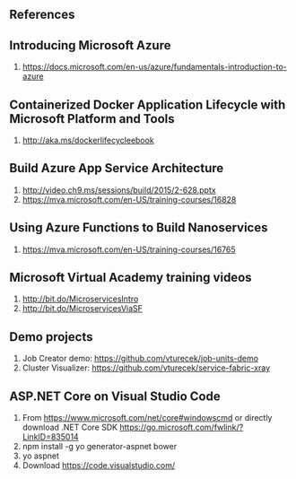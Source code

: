## References

## Introducing Microsoft Azure
  1. https://docs.microsoft.com/en-us/azure/fundamentals-introduction-to-azure

## Containerized Docker Application Lifecycle with Microsoft Platform and Tools 
  1. http://aka.ms/dockerlifecycleebook

## Build Azure App Service Architecture
  1. http://video.ch9.ms/sessions/build/2015/2-628.pptx
  2. https://mva.microsoft.com/en-US/training-courses/16828

## Using Azure Functions to Build Nanoservices
  1. https://mva.microsoft.com/en-US/training-courses/16765

## Microsoft Virtual Academy training videos 
  1. http://bit.do/MicroservicesIntro
  2. http://bit.do/MicroservicesViaSF

## Demo projects
  1. Job Creator demo: https://github.com/vturecek/job-units-demo
  2. Cluster Visualizer: https://github.com/vturecek/service-fabric-xray

## ASP.NET Core on Visual Studio Code 
  1. From https://www.microsoft.com/net/core#windowscmd or directly download .NET Core SDK https://go.microsoft.com/fwlink/?LinkID=835014 
  2. npm install -g yo generator-aspnet bower
  3. yo aspnet
  4. Download https://code.visualstudio.com/
